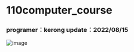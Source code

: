 # 110computer_course
### programer：kerong update：2022/08/15
![image](https://github.com/kerong2002/nkust_110computer-course/blob/main/Pingu.jpg)
